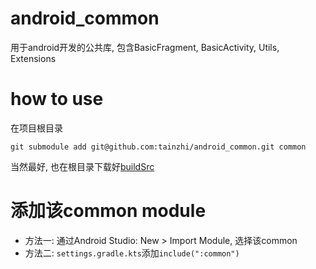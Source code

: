 # android_common
用于android开发的公共库, 包含BasicFragment, BasicActivity, Utils,
Extensions

# how to use
在项目根目录
```
git submodule add git@github.com:tainzhi/android_common.git common
```
当然最好,
也在根目录下载好[buildSrc](https://github.com/tainzhi/android_buildSrc)

# 添加该common module
- 方法一: 通过Android Studio: New > Import Module, 选择该common
- 方法二: `settings.gradle.kts`添加`include(":common")`
